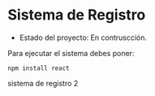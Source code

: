 <h1>Sistema de Registro</h1>

- Estado del proyecto: En contruscción.

Para ejecutar el sistema debes poner:

```npm install react```

sistema de registro 2
